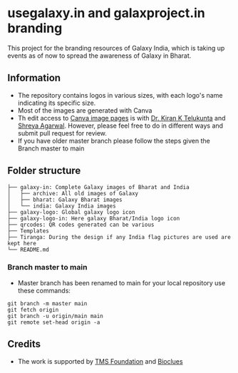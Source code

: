 # usegalaxy.in and galaxproject.in branding
This project for the branding resources of Galaxy India, which is taking up events as of now to spread the awareness of Galaxy in Bharat.

## Information 

- The repository contains logos in various sizes, with each logo's name indicating its specific size.
- Most of the images are generated with Canva
- Th edit access to [Canva image pages](https://www.canva.com/design/DAGISzlubXw/tf8Cxmjt048AW0zUgzDGyQ/edit?utm_content=DAGISzlubXw&utm_campaign=designshare&utm_medium=link2&utm_source=sharebutton) is with [Dr. Kiran K Telukunta](https://github.com/telukir) and [Shreya Agarwal](https://github.com/ShreyaA83). However, please feel free to do in different ways and submit pull request for review.
- If you have older master branch please follow the steps given the Branch master to main



## Folder structure

```
├── galaxy-in: Complete Galaxy images of Bharat and India
│   ├── archive: All old images of Galaxy
│   ├── bharat: Galaxy Bharat images
│   └── india: Galaxy India images
├── galaxy-logo: Global galaxy logo icon
├── galaxy-logo-in: Here galaxy Bharat/India logo icon
├── qrcodes: QR codes generated can be various
├── Templates
├── Tiranga: During the design if any India flag pictures are used are kept here
└── README.md
```

### Branch master to main

- Master branch has been renamed to main for your local repository use these commands:

```
git branch -m master main
git fetch origin
git branch -u origin/main main
git remote set-head origin -a

```

## Credits

- The work is supported by [TMS Foundation](https://bharatyuva.org/) and [Bioclues](https://bioclues.org/)